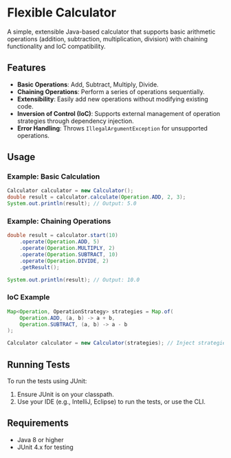 # Flexible Calculator

A simple, extensible Java-based calculator that supports basic arithmetic operations (addition, subtraction, multiplication, division) with chaining functionality and IoC compatibility.

## Features

- **Basic Operations**: Add, Subtract, Multiply, Divide.
- **Chaining Operations**: Perform a series of operations sequentially.
- **Extensibility**: Easily add new operations without modifying existing code.
- **Inversion of Control (IoC)**: Supports external management of operation strategies through dependency injection.
- **Error Handling**: Throws `IllegalArgumentException` for unsupported operations.

## Usage

### Example: Basic Calculation

```java
Calculator calculator = new Calculator();
double result = calculator.calculate(Operation.ADD, 2, 3);
System.out.println(result); // Output: 5.0
```

### Example: Chaining Operations

```java
double result = calculator.start(10)
    .operate(Operation.ADD, 5)
    .operate(Operation.MULTIPLY, 2)
    .operate(Operation.SUBTRACT, 10)
    .operate(Operation.DIVIDE, 2)
    .getResult();

System.out.println(result); // Output: 10.0
```

### IoC Example

```java
Map<Operation, OperationStrategy> strategies = Map.of(
    Operation.ADD, (a, b) -> a + b,
    Operation.SUBTRACT, (a, b) -> a - b
);

Calculator calculator = new Calculator(strategies); // Inject strategies
```

## Running Tests

To run the tests using JUnit:
1. Ensure JUnit is on your classpath.
2. Use your IDE (e.g., IntelliJ, Eclipse) to run the tests, or use the CLI.

## Requirements

- Java 8 or higher
- JUnit 4.x for testing

